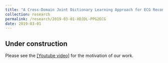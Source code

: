 ```yaml
---
title: "A Cross-Domain Joint Dictionary Learning Approach for ECG Reconstruction from PPG"
collection: research
permalink: /research/2019-03-01-XDJDL-PPG2ECG
date: 2019-03-01
---
```

## Under construction
Please see the [[Youtube video]](https://youtu.be/F8fYKDbBZ5Q) for the motivation of our work.
<!--For further technical explanation of the framework and results, please find the following [[Youtube video]](https://youtu.be/3K5BkITTU-c).
For further technical details, please find our paper when available.-->
